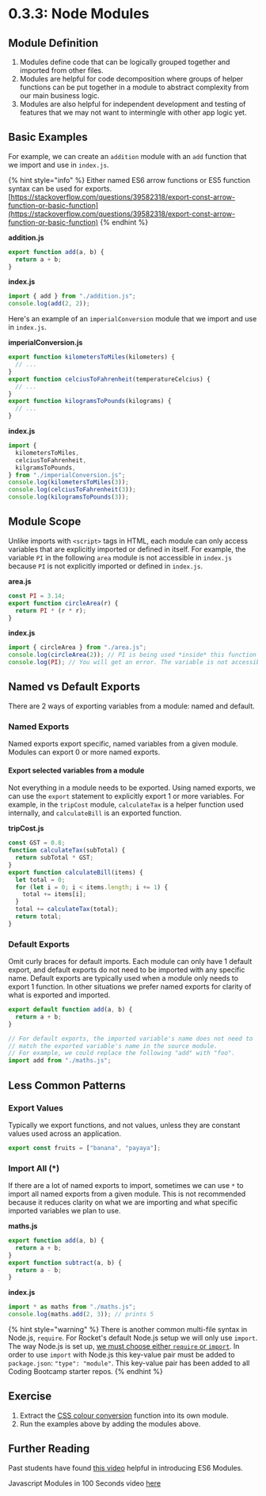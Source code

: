 # 0.3.3: Node Modules

## Module Definition

1. Modules define code that can be logically grouped together and imported from other files.
2. Modules are helpful for code decomposition where groups of helper functions can be put together in a module to abstract complexity from our main business logic.
3. Modules are also helpful for independent development and testing of features that we may not want to intermingle with other app logic yet.

## Basic Examples

For example, we can create an `addition` module with an `add` function that we import and use in `index.js`.

{% hint style="info" %}
Either named ES6 arrow functions or ES5 function syntax can be used for exports. [https://stackoverflow.com/questions/39582318/export-const-arrow-function-or-basic-function](https://stackoverflow.com/questions/39582318/export-const-arrow-function-or-basic-function)
{% endhint %}

**addition.js**

```javascript
export function add(a, b) {
  return a + b;
}
```

**index.js**

```javascript
import { add } from "./addition.js";
console.log(add(2, 2));
```

Here's an example of an `imperialConversion` module that we import and use in `index.js`.

**imperialConversion.js**

```javascript
export function kilometersToMiles(kilometers) {
  // ...
}
export function celciusToFahrenheit(temperatureCelcius) {
  // ...
}
export function kilogramsToPounds(kilograms) {
  // ...
}
```

**index.js**

```javascript
import {
  kilometersToMiles,
  celciusToFahrenheit,
  kilgramsToPounds,
} from "./imperialConversion.js";
console.log(kilometersToMiles(3));
console.log(celciusToFahrenheit(3));
console.log(kilogramsToPounds(3));
```

## Module Scope

Unlike imports with `<script>` tags in HTML, each module can only access variables that are explicitly imported or defined in itself. For example, the variable `PI` in the following `area` module is not accessible in `index.js` because `PI` is not explicitly imported or defined in `index.js`.

**area.js**

```javascript
const PI = 3.14;
export function circleArea(r) {
  return PI * (r * r);
}
```

**index.js**

```javascript
import { circleArea } from "./area.js";
console.log(circleArea(2)); // PI is being used *inside* this function
console.log(PI); // You will get an error. The variable is not accessible.
```

## Named vs Default Exports

There are 2 ways of exporting variables from a module: named and default.

### Named Exports

Named exports export specific, named variables from a given module. Modules can export 0 or more named exports.

#### Export selected variables from a module

Not everything in a module needs to be exported. Using named exports, we can use the `export` statement to explicitly export 1 or more variables. For example, in the `tripCost` module, `calculateTax` is a helper function used internally, and `calculateBill` is an exported function.

**tripCost.js**

```javascript
const GST = 0.8;
function calculateTax(subTotal) {
  return subTotal * GST;
}
export function calculateBill(items) {
  let total = 0;
  for (let i = 0; i < items.length; i += 1) {
    total += items[i];
  }
  total += calculateTax(total);
  return total;
}
```

### Default Exports

Omit curly braces for default imports. Each module can only have 1 default export, and default exports do not need to be imported with any specific name. Default exports are typically used when a module only needs to export 1 function. In other situations we prefer named exports for clarity of what is exported and imported.

```javascript
export default function add(a, b) {
  return a + b;
}
```

```javascript
// For default exports, the imported variable's name does not need to
// match the exported variable's name in the source module.
// For example, we could replace the following "add" with "foo".
import add from "./maths.js";
```

## Less Common Patterns

### Export Values

Typically we export functions, and not values, unless they are constant values used across an application.

```javascript
export const fruits = ["banana", "payaya"];
```

### Import All (\*)

If there are a lot of named exports to import, sometimes we can use `*` to import all named exports from a given module. This is not recommended because it reduces clarity on what we are importing and what specific imported variables we plan to use.

**maths.js**

```javascript
export function add(a, b) {
  return a + b;
}
export function subtract(a, b) {
  return a - b;
}
```

**index.js**

```javascript
import * as maths from "./maths.js";
console.log(maths.add(2, 3)); // prints 5
```

{% hint style="warning" %}
There is another common multi-file syntax in Node.js, `require`. For Rocket's default Node.js setup we will only use `import`. The way Node.js is set up, [we must choose either `require` or `import`](https://stackoverflow.com/questions/59443525/require-not-working-in-module-type-nodejs-script). In order to use `import` with Node.js this key-value pair must be added to `package.json`: `"type": "module"`. This key-value pair has been added to all Coding Bootcamp starter repos.
{% endhint %}

## Exercise

1. Extract the [CSS colour conversion](https://github.com/rocketacademy/css-conversions-bootcamp) function into its own module.
2. Run the examples above by adding the modules above.

## Further Reading

Past students have found [this video](https://www.youtube.com/watch?v=cRHQNNcYf6s&feature=youtu.be) helpful in introducing ES6 Modules.

Javascript Modules in 100 Seconds video [here](https://www.youtube.com/watch?v=qgRUr-YUk1Q)
